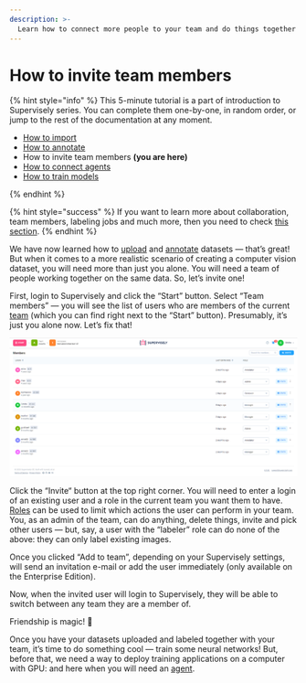 ```yaml
---
description: >-
  Learn how to connect more people to your team and do things together
---
```


# How to invite team members

{% hint style="info" %}
This 5-minute tutorial is a part of introduction to Supervisely series. You can complete them one-by-one, in random order, or jump to the rest of the documentation at any moment.

- [How to import](How-to-import.md)
- [How to annotate](How-to-annotate.md)
- How to invite team members **(you are here)**
- [How to connect agents](connect-your-computer/README.md)
- [How to train models](how-to-train-models.md)

{% endhint %}

{% hint style="success" %}
If you want to learn more about collaboration, team members, labeling jobs and much more, then you need to check [this section](../collaboration/teams.md).
{% endhint %}

We have now learned how to [upload](How-to-import.md) and [annotate](How-to-annotate.md) datasets — that’s great! But when it comes to a more realistic scenario of creating a computer vision dataset, you will need more than just you alone. You will need a team of people working together on the same data. So, let’s invite one!

First, login to Supervisely and click the “Start” button. Select “Team members” — you will see the list of users who are members of the current [team](../collaboration/teams.md) (which you can find right next to the “Start” button). Presumably, it’s just you alone now. Let’s fix that!

![Team members page](team-members.png)

Click the “Invite“ button at the top right corner. You will need to enter a login of an existing user and a role in the current team you want them to have. [Roles](../collaboration/members.md) can be used to limit which actions the user can perform in your team. You, as an admin of the team, can do anything, delete things, invite and pick other users — but, say, a user with the “labeler” role can do none of the above: they can only label existing images.


Once you clicked “Add to team”, depending on your Supervisely settings, will send an invitation e-mail or add the user immediately (only available on the Enterprise Edition).


Now, when the invited user will login to Supervisely, they will be able to switch between any team they are a member of.

Friendship is magic! 🤝

Once you have your datasets uploaded and labeled together with your team, it’s time to do something cool — train some neural networks! But, before that, we need a way to deploy training applications on a computer with GPU: and here when you will need an [agent](./connect-your-computer/README.md).
